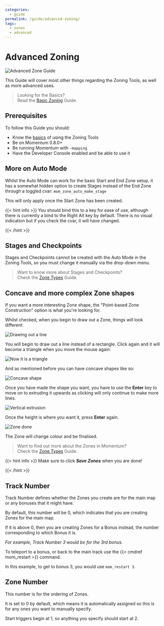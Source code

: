 ```yaml
---
categories:
  - guide
permalink: /guide/advanced-zoning/
tags:
  - zones
  - advanced
---
```


# Advanced Zoning

![Advanced Zone Guide](/images/guide_headers/guide_advanced_zoning.jpg)

This Guide will cover most other things regarding the Zoning Tools, as well as more advanced uses.

> Looking for the Basics?  
> Read the [Basic Zoning](/guide/basic-zoning/) Guide.

## Prerequisites

To follow this Guide you should:

- Know the [basics](/guide/basic-zoning/) of using the Zoning Tools
- Be on Momentum 0.8.0+
- Be running Momentum with `-mapping`
- Have the Developer Console enabled and be able to use it

## More on Auto Mode

Whilst the Auto Mode can work for the basic Start and End Zone setup, it has a somewhat hidden option to create Stages instead of the End Zone through a toggled cvar: `mom_zone_auto_make_stage`

This will only apply once the Start Zone has been created.

{{< hint info >}}
You should bind this to a key for ease of use, although there is currently a bind to the Right Alt key by default. There is no visual indication but if you check the cvar, it will have changed.

{{< /hint >}}

## Stages and Checkpoints

Stages and Checkpoints cannot be created with the Auto Mode in the Zoning Tools, so you must change it manually via the drop-down menu.

> Want to know more about Stages and Checkpoints?  
> Check the [Zone Types](/guide/zone-types/) Guide.

## Concave and more complex Zone shapes

If you want a more interesting Zone shape, the "Point-based Zone Construction" option is what you're looking for.

Whilst checked, when you begin to draw out a Zone, things will look different:

![Drawing out a line](/images/zone_guide/adv_point_2.png)

You will begin to draw out a line instead of a rectangle. Click again and it will become a triangle when you move the mouse again:

![Now it is a triangle](/images/zone_guide/adv_point_3.png)

And as mentioned before you can have concave shapes like so:

![Concave shape](/images/zone_guide/adv_point_4.png)

Once you have made the shape you want, you have to use the **Enter** key to move on to extruding it upwards as clicking will only continue to make more lines.

![Vertical extrusion](/images/zone_guide/adv_point_5.jpg)

Once the height is where you want it, press **Enter** again.

![Zone done](/images/zone_guide/adv_point_6.jpg)

The Zone will change colour and be finalised.

> Want to find out more about the Zones in Momentum?  
> Check the [Zone Types](/guide/zone-types/) Guide.

{{< hint info >}}
Make sure to click **_Save Zones_** when you are done!

{{< /hint >}}

## Track Number

Track Number defines whether the Zones you create are for the main map or any bonuses that it might have.

By default, this number will be 0, which indicates that you are creating Zones for the main map.

If it is above 0, then you are creating Zones for a Bonus instead, the number corresponding to which Bonus it is.

_For example, Track Number 3 would be for the 3rd bonus._

To teleport to a bonus, or back to the main track use the {{< cmdref mom_restart >}} command.

In this example, to get to bonus 3, you would use `mom_restart 3`.

## Zone Number

This number is for the ordering of Zones.

It is set to 0 by default, which means it is automatically assigned so this is for any ones you want to manually specify.

Start triggers begin at 1, so anything you specify should start at 2.
